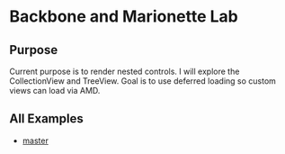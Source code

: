 Backbone and Marionette Lab
===========================

## Purpose
Current purpose is to render nested controls.  I will explore the CollectionView and TreeView.
Goal is to use deferred loading so custom views can load via AMD.


## All Examples
* [master](https://rawgit.com/ca0v/backbone-lab/master/rawgit.html?run=app/test/simple)